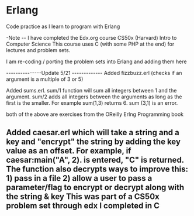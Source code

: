 Erlang
======

Code practice as I learn to program with Erlang


-Note -- I have completed the Edx.org course CS50x (Harvard) Intro to Computer Science
This course uses C (with some PHP at the end) for lectures and problem sets.

I am re-coding / porting the problem sets into Erlang and adding them here

---------------Update 5/21 -------------
Added fizzbuzz.erl (checks if an argument is a multiple of 3 or 5)

Added sums.erl. sum/1 function will sum all integers between 1 and the argument. sum/2 adds all integers 
between the arguments as long as the first is the smaller. For example sum(1,3) returns 6. sum (3,1) is an error.

both of the above are exercises from the OReilly Erlng Programming book

Added caesar.erl which will take a string and a key and "encrypt" the string by adding the key value as an offset.
For example, if caesar:main("A", 2). is entered, "C" is returned.  The function also decrypts
ways to improve this: 1) pass in a file 2) allow a user to pass a parameter/flag to encrypt or decrypt along with the
string & key
This was part of a CS50x problem set through edx I completed in C
-----------------------------------------
